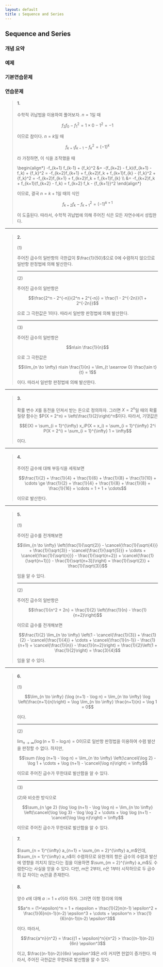 ```yaml
---
layout: default
title : Sequence and Series
---
```


## Sequence and Series

### 개념 요약

### 예제

### 기본연습문제

### 연습문제

> #### 1.
>
> 수학적 귀납법을 이용하여 풀어보자. $n = 1$일 때
>
> $$f_2 f_0 - {f_1}^2 = 1 \times 0 - 1^2 = -1$$
>
> 이므로 참이다. $n = k$일 때
>
> $$f_{k+1} f_{k-1} - {f_k}^2 = (-1)^k$$
>
> 라 가정하면, 이 식을 조작했을 때
>
> \begin{align\*} -f_{k+1} f_{k-1} + {f_k}^2 &= -(f_{k+2} - f_k)(f_{k+1} - f_k) + {f_k}^2 = -f_{k+2}f_{k+1} + f_{k+2}f_k + f_{k+1}f_{k} - {f_k}^2 + {f_k}^2 = -f_{k+2}f_{k+1} + f_{k+2}f_k + f_{k+1}f_{k} \\\\ &= -f_{k+2}f_k + f_{k+1}(f_{k+2} - f_k) = f_{k+2} f_k - {f_{k+1}}^2 \end{align\*}
>
> 이므로, 결국 $n=k+1$일 때의 식인
>
> $$f_{k+2} f_k - {f_{k+1}}^2 = (-1)^{k+1}$$
>
> 이 도출된다. 따라서, 수학적 귀납법에 의해 주어진 식은 모든 자연수에서 성립한다.

---

> #### 2.
>
> (1)
>
> 주어진 급수의 일반항의 극한값이 $\frac{1}{50}$으로 $0$에 수렴하지 않으므로 일반항 판정법에 의해 발산한다.
>
> ---
>
> (2)
>
> 주어진 급수의 일반항은
>
> $$\frac{2^n - 2^{-n}}{2^n + 2^{-n}} = \frac{1 - 2^{-2n}}{1 + 2^{-2n}}$$
>
> 으로 그 극한값은 $1$이다. 따라서 일반항 판정법에 의해 발산한다.
>
> ---
>
> (3)
>
> 주어진 급수의 일반항은
>
> $$n\sin \frac{1}{n}$$
>
> 으로 그 극한값은
>
> $$\lim_{n \to \infty} n\sin \frac{1}{n} = \lim_{t \searrow 0} \frac{\sin t}{t} = 1$$
>
> 이다. 따라서 일반항 판정법에 의해 발산한다.

---

> #### 3. 
>
> 확률 변수 $X$를 동전을 던져서 받는 돈으로 정의하자. 그러면 $X = 2^n$일 때의 확률 질량 함수는 $P(X = 2^n) = \left(\frac{1}{2}\right)^n$이다. 따라서, 기댓값은
>
> $$E(X) = \sum_{i = 1}^{\infty} x_iP(X = x_i) = \sum_{i = 1}^{\infty} 2^i P(X = 2^i) = \sum_{i = 1}^{\infty} 1 = \infty$$
>
> 이다.

---

> #### 4. 
>
> 주어진 급수에 대해 부등식을 세워보면
>
> $$\frac{1}{2} + \frac{1}{4} + \frac{1}{6} + \frac{1}{8} + \frac{1}{10} + \cdots \ge \frac{1}{2} + \frac{1}{4} + \frac{1}{8} + \frac{1}{8} + \frac{1}{16} + \cdots = 1 + 1 + \cdots$$
>
> 이므로 발산한다.

---

> #### 5. 
>
> (1)
>
> 주어진 급수를 전개해보면
>
> $$\lim_{n \to \infty} \left(\frac{1}{\sqrt{2}} - \cancel{\frac{1}{\sqrt{4}}} + \frac{1}{\sqrt{3}} - \cancel{\frac{1}{\sqrt{5}}} + \cdots + \cancel{\frac{1}{\sqrt{n}}} - \frac{1}{\sqrt{n+2}} + \cancel{\frac{1}{\sqrt{n+1}}} - \frac{1}{\sqrt{n+3}}\right) = \frac{1}{\sqrt{2}} + \frac{1}{\sqrt{3}}$$
>
> 임을 알 수 있다.
>
> ---
>
> (2)
>
> 주어진 급수의 일반항은
>
> $$\frac{1}{n^2 + 2n} = \frac{1}{2} \left(\frac{1}{n} - \frac{1}{n+2}\right)$$
>
> 이므로 급수를 전개해보면
>
> $$\frac{1}{2} \lim_{n \to \infty} \left(1 - \cancel{\frac{1}{3}} + \frac{1}{2} - \cancel{\frac{1}{4}} + \cdots + \cancel{\frac{1}{n-1}} - \frac{1}{n+1} + \cancel{\frac{1}{n}} - \frac{1}{n+2}\right) = \frac{1}{2}\left(1 + \frac{1}{2}\right) = \frac{3}{4}$$
>
> 임을 알 수 있다.

---

> #### 6.
>
> (1)
>
> $$\lim_{n \to \infty} (\log (n+1) - \log n) = \lim_{n \to \infty} \log \left(\frac{n+1}{n}\right) = \log \lim_{n \to \infty} \frac{n+1}{n} = \log 1 = 0$$
>
> 이다.
>
> ---
>
> (2)
>
> $\lim_{n \to \infty} (\log (n+1) - \log n) = 0$이므로 일반항 판정법을 이용하여 수렴 발산을 판정할 수 없다. 하지만, 
>
> $$\sum (\log (n+1) - \log n) = \lim_{n \to \infty} \left(\cancel{\log 2} - \log 1 + \cdots + \log (n+1) - \cancel{\log n}\right) = \infty$$
>
> 이므로 주어진 급수가 무한대로 발산함을 알 수 있다.
>
> ---
>
> (3)
>
> (2)와 비슷한 방식으로
>
> $$\sum_{n \ge 2} (\log \log (n+1) - \log \log n) = \lim_{n \to \infty} \left(\cancel{\log \log 3} - \log \log 2 + \cdots + \log \log (n+1) - \cancel{\log \log n}\right) = \infty$$
>
> 이므로 주어진 급수가 무한대로 발산함을 알 수 있다.

> #### 7.
>
> $\sum_{n = 1}^{\infty} a_{n+1} = \sum_{m = 2}^{\infty} a_m$인데, $\sum_{n = 1}^{\infty} a_n$이 수렴하므로 유한개의 항은 급수의 수렴과 발산에 영향을 끼치지 않는다는 점을 이용하면 $\sum_{m = 2}^{\infty} a_m$도 수렴한다는 사실을 얻을 수 있다. 다만, $m$은 2부터, $n$은 1부터 시작하므로 두 급수의 값 차이는 $a_1$만큼 존재한다.

> #### 8.
>
> 양수 $\epsilon$에 대해 $a := 1 + \epsilon$이라 하자. 그러면 이항 정리에 의해
>
> $$a^n = (1+\epsilon)^n = 1 + n\epsilon + \frac{1}{2}n(n-1) \epsilon^2 + \frac{1}{6}n(n-1)(n-2) \epsilon^3 + \cdots + \epsilon^n > \frac{1}{6}n(n-1)(n-2) \epsilon^3$$
>
> 이다. 따라서,
>
> $$\frac{a^n}{n^2} = \frac{(1 + \epsilon)^n}{n^2} > \frac{(n-1)(n-2)}{6n} \epsilon^3$$
>
> 이고, $\frac{(n-1)(n-2)}{6n} \epsilon^3$은 $n$이 커지면 한없이 증가한다. 따라서, 주어진 극한값은 무한대로 발산함을 알 수 있다.